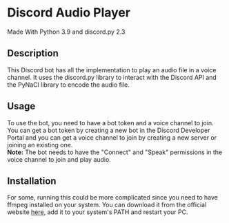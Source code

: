 # Discord Audio Player
Made With Python 3.9 and discord.py 2.3

## Description
This Discord bot has all the implementation to play an audio file in a voice channel. It uses the discord.py library to interact with the Discord API and the PyNaCl library to encode the audio file.
## Usage
To use the bot, you need to have a bot token and a voice channel to join. You can get a bot token by creating a new bot in the Discord Developer Portal and you can get a voice channel to join by creating a new server or joining an existing one.
<br>**Note:** The bot needs to have the "Connect" and "Speak" permissions in the voice channel to join and play audio.

## Installation
For some, running this could be more complicated since you need to have ffmpeg installed on your system. You can download it from the official website [here](https://www.ffmpeg.org/download.html), add it to your system's PATH and restart your PC. 
